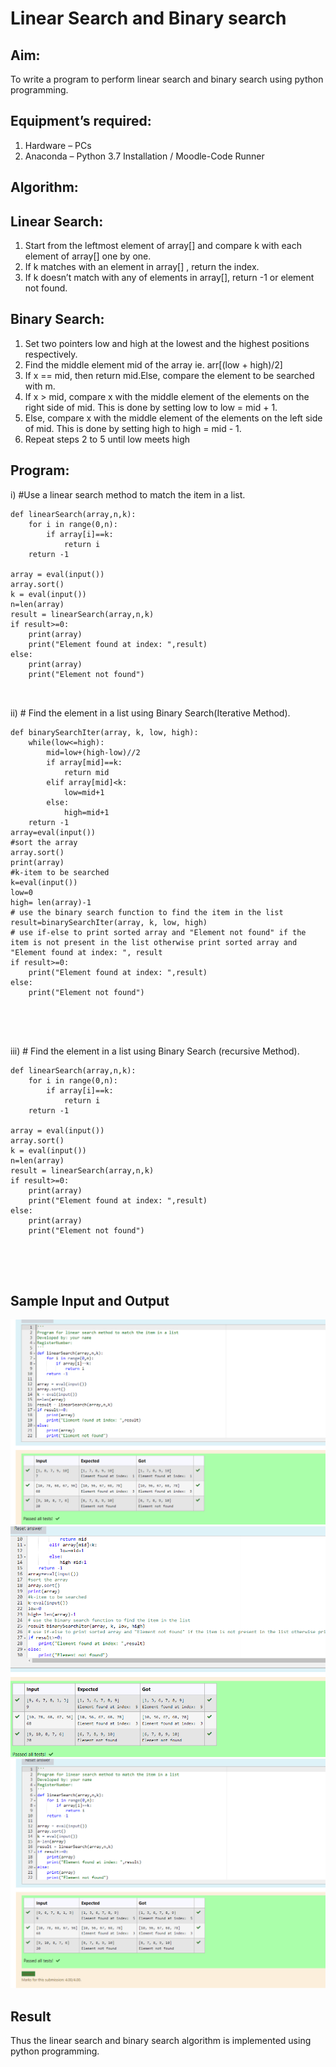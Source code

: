 # Linear Search and Binary search
## Aim:
To write a program to perform linear search and binary search using python programming.
## Equipment’s required:
1.	Hardware – PCs
2.	Anaconda – Python 3.7 Installation / Moodle-Code Runner
## Algorithm:
## Linear Search:
1.	Start from the leftmost element of array[] and compare k with each element of array[] one by one.
2.	If k matches with an element in array[] , return the index.
3.	If k doesn’t match with any of elements in array[], return -1 or element not found.
## Binary Search:
1.	Set two pointers low and high at the lowest and the highest positions respectively.
2.	Find the middle element mid of the array ie. arr[(low + high)/2]
3.	If x == mid, then return mid.Else, compare the element to be searched with m.
4.	If x > mid, compare x with the middle element of the elements on the right side of mid. This is done by setting low to low = mid + 1.
5.	Else, compare x with the middle element of the elements on the left side of mid. This is done by setting high to high = mid - 1.
6.	Repeat steps 2 to 5 until low meets high
## Program:
i)	#Use a linear search method to match the item in a list.
```
def linearSearch(array,n,k):
    for i in range(0,n):
        if array[i]==k:
            return i
    return -1
    
array = eval(input())
array.sort()
k = eval(input())
n=len(array)
result = linearSearch(array,n,k) 
if result>=0:
    print(array)
    print("Element found at index: ",result)
else:
    print(array)
    print("Element not found")



```
ii)	# Find the element in a list using Binary Search(Iterative Method).
```
def binarySearchIter(array, k, low, high):
    while(low<=high):
        mid=low+(high-low)//2
        if array[mid]==k:
            return mid
        elif array[mid]<k:
            low=mid+1
        else:
            high=mid+1
    return -1
array=eval(input())
#sort the array
array.sort()
print(array)
#k-item to be searched
k=eval(input()) 
low=0
high= len(array)-1
# use the binary search function to find the item in the list
result=binarySearchIter(array, k, low, high)
# use if-else to print sorted array and "Element not found" if the item is not present in the list otherwise print sorted array and "Element found at index: ", result
if result>=0:
    print("Element found at index: ",result)
else:
    print("Element not found")





```
iii)	# Find the element in a list using Binary Search (recursive Method).
```
def linearSearch(array,n,k):
    for i in range(0,n):
        if array[i]==k:
            return i
    return -1
    
array = eval(input())
array.sort()
k = eval(input())
n=len(array)
result = linearSearch(array,n,k) 
if result>=0:
    print(array)
    print("Element found at index: ",result)
else:
    print(array)
    print("Element not found")





```
## Sample Input and Output
![output](photo1.png)
![output](photo2.png)
![output](photo3.png)





## Result
Thus the linear search and binary search algorithm is implemented using python programming.
